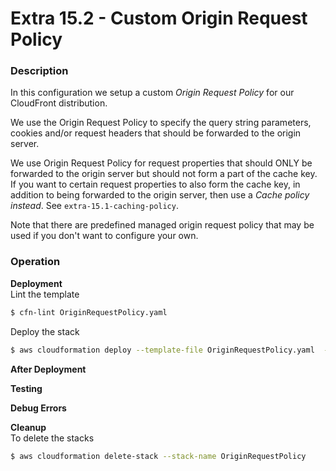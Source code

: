 # Extra 15.2 - Custom Origin Request Policy

### Description

In this configuration we setup a custom _Origin Request Policy_ for our CloudFront distribution.  

We use the Origin Request Policy to specify the query string parameters, cookies and/or request headers that should be forwarded to the origin server.  

We use Origin Request Policy for request properties that should ONLY be forwarded to the origin server but should not form a part of the cache key.  
If you want to certain request properties to also form the cache key, in addition to being forwarded to the origin server, then use a _Cache policy instead_. See `extra-15.1-caching-policy`.  

Note that there are predefined managed origin request policy that may be used if you don't want to configure your own.

### Operation

**Deployment**  
Lint the template

```bash
$ cfn-lint OriginRequestPolicy.yaml
```

Deploy the stack

```bash
$ aws cloudformation deploy --template-file OriginRequestPolicy.yaml  --stack-name OriginRequestPolicy --capabilities CAPABILITY_NAMED_IAM
```

**After Deployment**  


**Testing**

**Debug Errors**

**Cleanup**  
To delete the stacks

```bash
$ aws cloudformation delete-stack --stack-name OriginRequestPolicy
```
